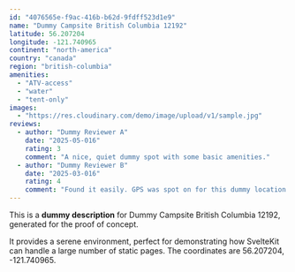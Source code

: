 ```yaml
---
id: "4076565e-f9ac-416b-b62d-9fdff523d1e9"
name: "Dummy Campsite British Columbia 12192"
latitude: 56.207204
longitude: -121.740965
continent: "north-america"
country: "canada"
region: "british-columbia"
amenities:
  - "ATV-access"
  - "water"
  - "tent-only"
images:
  - "https://res.cloudinary.com/demo/image/upload/v1/sample.jpg"
reviews:
  - author: "Dummy Reviewer A"
    date: "2025-05-016"
    rating: 3
    comment: "A nice, quiet dummy spot with some basic amenities."
  - author: "Dummy Reviewer B"
    date: "2025-03-016"
    rating: 4
    comment: "Found it easily. GPS was spot on for this dummy location."
---
```


This is a **dummy description** for Dummy Campsite British Columbia 12192, generated for the proof of concept.

It provides a serene environment, perfect for demonstrating how SvelteKit can handle a large number of static pages. The coordinates are 56.207204, -121.740965.
